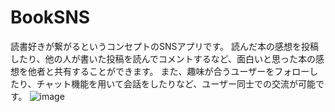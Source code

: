 # BookSNS
読書好きが繋がるというコンセプトのSNSアプリです。
読んだ本の感想を投稿したり、他の人が書いた投稿を読んでコメントするなど、面白いと思った本の感想を他者と共有することができます。
また、趣味が合うユーザーをフォローしたり、チャット機能を用いて会話をしたりなど、ユーザー同士での交流が可能です。
![image](https://github.com/kato0209/BookSNS/assets/89386373/d65ac502-4984-4506-a384-de7e0c2b3334)


